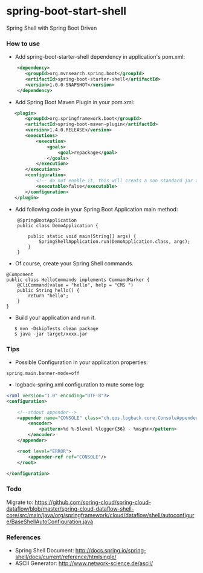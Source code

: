 spring-boot-start-shell
=======================
Spring Shell with Spring Boot Driven

### How to use

* Add spring-boot-starter-shell dependency in application's pom.xml: 

```xml
    <dependency>
       <groupId>org.mvnsearch.spring.boot</groupId>
       <artifactId>spring-boot-starter-shell</artifactId>
       <version>1.0.0-SNAPSHOT</version>
    </dependency>
```

* Add Spring Boot Maven Plugin in your pom.xml: 

```xml
   <plugin>
       <groupId>org.springframework.boot</groupId>
       <artifactId>spring-boot-maven-plugin</artifactId>
       <version>1.4.0.RELEASE</version>
       <executions>
           <execution>
               <goals>
                   <goal>repackage</goal>
               </goals>
           </execution>
       </executions>
       <configuration>
           <!-- do not enable it, this will creats a non standard jar and cause autoconfig to fail -->
           <executable>false</executable>
       </configuration>
   </plugin>
```

* Add following code in your Spring Boot Application main method:

```
    @SpringBootApplication
    public class DemoApplication {
    
        public static void main(String[] args) {
            SpringShellApplication.run(DemoApplication.class, args);
        }
    }
```

* Of course, create your Spring Shell commands.

```
@Component
public class HelloCommands implements CommandMarker {
    @CliCommand(value = "hello", help = "CMS ")
    public String hello() {
        return "hello";
    }
}
```

* Build your application and run it.

```
   $ mvn -DskipTests clean package
   $ java -jar target/xxxx.jar
```

### Tips

* Possible Configuration in your application.properties: 

```properties
spring.main.banner-mode=off
```

* logback-spring.xml configuration to mute some log: 

```xml
<?xml version="1.0" encoding="UTF-8"?>
<configuration>

    <!--stdout appender-->
    <appender name="CONSOLE" class="ch.qos.logback.core.ConsoleAppender">
        <encoder>
            <pattern>%d %-5level %logger{36} - %msg%n</pattern>
        </encoder>
    </appender>

    <root level="ERROR">
        <appender-ref ref="CONSOLE"/>
    </root>

</configuration>
```


### Todo

Migrate to: https://github.com/spring-cloud/spring-cloud-dataflow/blob/master/spring-cloud-dataflow-shell-core/src/main/java/org/springframework/cloud/dataflow/shell/autoconfigure/BaseShellAutoConfiguration.java

### References

* Spring Shell Document: http://docs.spring.io/spring-shell/docs/current/reference/htmlsingle/
* ASCII Generator: http://www.network-science.de/ascii/
